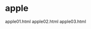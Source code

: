 # apple

<a herf="https://nagisajo.github.io/apple/apple01.html">apple01.html</a>
<a herf="https://nagisajo.github.io/apple/apple02.html">apple02.html</a>
<a herf="https://nagisajo.github.io/apple/apple03.html">apple03.html</a>
